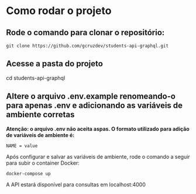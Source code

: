 # Como rodar o projeto

## Rode o comando para clonar o repositório:

`
git clone https://github.com/gcruzdev/students-api-graphql.git
`

## Acesse a pasta do projeto
cd students-api-graphql

## Altere o arquivo .env.example renomeando-o para apenas .env e adicionando as variáveis de ambiente corretas
**Atenção: o arquivo .env não aceita aspas. O formato utilizado para adição de variáveis de ambiente é:**

`
  NAME = value
`

Após configurar e salvar as variáveis de ambiente, rode o comando a seguir para subir o container Docker:

`
docker-compose up
`

A API estará disponível para consultas em localhost:4000
